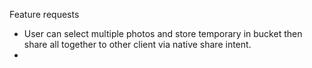 Feature requests

- User can select multiple photos and store temporary in bucket then share all together to other
  client via native share intent.
- 